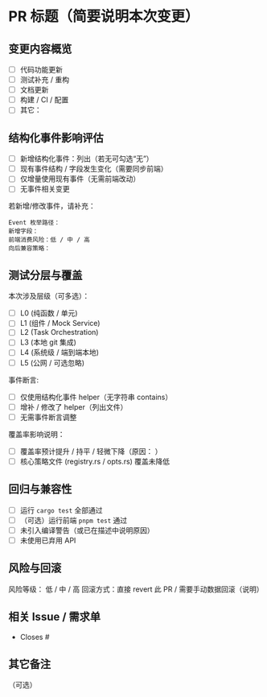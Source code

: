 # PR 标题（简要说明本次变更）

## 变更内容概览
- [ ] 代码功能更新
- [ ] 测试补充 / 重构
- [ ] 文档更新
- [ ] 构建 / CI / 配置
- [ ] 其它：

## 结构化事件影响评估
- [ ] 新增结构化事件：列出（若无可勾选“无”）
- [ ] 现有事件结构 / 字段发生变化（需要同步前端）
- [ ] 仅增量使用现有事件（无需前端改动）
- [ ] 无事件相关变更

若新增/修改事件，请补充：
```
Event 枚举路径：
新增字段：
前端消费风险：低 / 中 / 高
向后兼容策略：
```

## 测试分层与覆盖
本次涉及层级（可多选）：
- [ ] L0 (纯函数 / 单元)
- [ ] L1 (组件 / Mock Service)
- [ ] L2 (Task Orchestration)
- [ ] L3 (本地 git 集成)
- [ ] L4 (系统级 / 端到端本地)
- [ ] L5 (公网 / 可选忽略)

事件断言:
- [ ] 仅使用结构化事件 helper（无字符串 contains）
- [ ] 增补 / 修改了 helper（列出文件）
- [ ] 无需事件断言调整

覆盖率影响说明：
- [ ] 覆盖率预计提升 / 持平 / 轻微下降（原因：      ）
- [ ] 核心策略文件 (registry.rs / opts.rs) 覆盖未降低

## 回归与兼容性
- [ ] 运行 `cargo test` 全部通过
- [ ] （可选）运行前端 `pnpm test` 通过
- [ ] 未引入编译警告（或已在描述中说明原因）
- [ ] 未使用已弃用 API

## 风险与回滚
风险等级： 低 / 中 / 高
回滚方式：直接 revert 此 PR / 需要手动数据回滚（说明）

## 相关 Issue / 需求单
- Closes #

## 其它备注
（可选）
